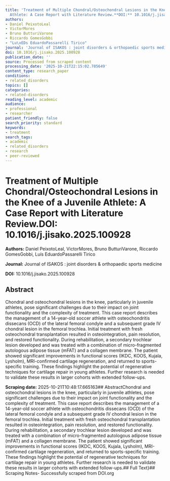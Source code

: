 ```yaml
---
title: 'Treatment of Multiple Chondral/Osteochondral Lesions in the Knee of a Juvenile
  Athlete: A Case Report with Literature Review.**DOI:** 10.1016/j.jisako.2025.100928'
authors:
- Daniel PeixotoLeal
- VictorMores
- Bruno ButturiVarone
- Riccardo GomesGobbi
- "Lu\xEDs EduardoPassarelli Tirico"
journal: 'Journal of ISAKOS : joint disorders & orthopaedic sports medicine'
doi: 10.1016/j.jisako.2025.100928
publication_date: ''
source: Processed from scraped content
processing_date: '2025-10-21T22:15:02.785649'
content_type: research_paper
conditions:
- related_disorders
topics: []
categories:
- related-disorders
reading_level: academic
audience:
- professional
- researcher
patient_friendly: false
search_priority: standard
keywords:
- treatment
search_tags:
- academic
- related_disorders
- research
- peer-reviewed
---
```


# Treatment of Multiple Chondral/Osteochondral Lesions in the Knee of a Juvenile Athlete: A Case Report with Literature Review.**DOI:** 10.1016/j.jisako.2025.100928

**Authors:** Daniel PeixotoLeal, VictorMores, Bruno ButturiVarone, Riccardo GomesGobbi, Luís EduardoPassarelli Tirico

**Journal:** Journal of ISAKOS : joint disorders & orthopaedic sports medicine

**DOI:** 10.1016/j.jisako.2025.100928

## Abstract

Chondral and osteochondral lesions in the knee, particularly in juvenile athletes, pose significant challenges due to their impact on joint functionality and the complexity of treatment. This case report describes the management of a 14-year-old soccer athlete with osteochondritis dissecans (OCD) of the lateral femoral condyle and a subsequent grade IV chondral lesion in the femoral trochlea. Initial treatment with fresh osteochondral transplantation resulted in osteointegration, pain resolution, and restored functionality. During rehabilitation, a secondary trochlear lesion developed and was treated with a combination of micro-fragmented autologous adipose tissue (mFAT) and a collagen membrane. The patient showed significant improvements in functional scores (IKDC, KOOS, Kujala, Lysholm), MRI-confirmed cartilage regeneration, and returned to sports-specific training. These findings highlight the potential of regenerative techniques for cartilage repair in young athletes. Further research is needed to validate these results in larger cohorts with extended follow-ups.

**Scraping date:** 2025-10-21T10:48:17.665163## AbstractChondral and osteochondral lesions in the knee, particularly in juvenile athletes, pose significant challenges due to their impact on joint functionality and the complexity of treatment. This case report describes the management of a 14-year-old soccer athlete with osteochondritis dissecans (OCD) of the lateral femoral condyle and a subsequent grade IV chondral lesion in the femoral trochlea. Initial treatment with fresh osteochondral transplantation resulted in osteointegration, pain resolution, and restored functionality. During rehabilitation, a secondary trochlear lesion developed and was treated with a combination of micro-fragmented autologous adipose tissue (mFAT) and a collagen membrane. The patient showed significant improvements in functional scores (IKDC, KOOS, Kujala, Lysholm), MRI-confirmed cartilage regeneration, and returned to sports-specific training. These findings highlight the potential of regenerative techniques for cartilage repair in young athletes. Further research is needed to validate these results in larger cohorts with extended follow-ups.## Full Text}## Scraping Notes- Successfully scraped from DOI.org